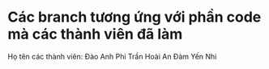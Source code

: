 # Các branch tương ứng với phần code mà các thành viên đã làm 
Họ tên các thành viên:
Đào Anh Phi
Trần Hoài An
Đàm Yến Nhi
